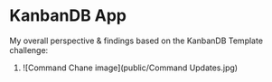 # KanbanDB App
My overall perspective & findings based on the KanbanDB Template challenge:
1. ![Command Chane image](public/Command Updates.jpg)





